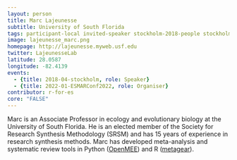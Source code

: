 ```yaml
---
layout: person
title: Marc Lajeunesse
subtitle: University of South Florida
tags: participant-local invited-speaker stockholm-2018-people stockholm-2018-speaker ESMARConf-2022-organiser
image: lajeunesse_marc.png
homepage: http://lajeunesse.myweb.usf.edu
twitter: LajeunesseLab
latitude: 28.0587
longitude: -82.4139
events:
  - {title: 2018-04-stockholm, role: Speaker}
  - {title: 2022-01-ESMARConf2022, role: Organiser}
contributor: r-for-es
core: "FALSE"
---
```

Marc is an Associate Professor in ecology and evolutionary biology at the University of South Florida. He is an elected member of the Society for Research Synthesis Methodology (SRSM) and has 15 years of experience in research synthesis methods. Marc has developed meta-analysis and systematic review tools in Python (<a href="http://www.cebm.brown.edu/openmee/" target="_blank" rel="noopener">OpenMEE</a>) and R (<a href="https://cran.r-project.org/package=metagear" target="_blank" rel="noopener">metagear</a>).<br><br>
